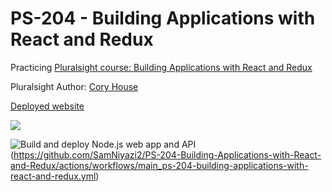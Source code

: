 

# PS-204 - Building Applications with React and Redux
Practicing [Pluralsight course: Building Applications with React and Redux](https://app.pluralsight.com/library/courses/react-redux-react-router-es6/table-of-contents) 

Pluralsight Author: [Cory House](https://www.pluralsight.com/authors/cory-house) 
 
<a href="https://ps-204-building-applications-with-react-and-redux.azurewebsites.net/" target="_blank">Deployed website</a>


[<img src="https://devsitesindex20190127.azurewebsites.net/toi/jobs/1167/totalhours"/>](https://devsitesindex20190127.azurewebsites.net/Jobs/Details?id=1167)


 


![Build and deploy Node.js web app and API ](https://github.com/SamNiyazi2/PS-204-Building-Applications-with-React-and-Redux/actions/workflows/main_ps-204-building-applications-with-react-and-redux.yml/badge.svg?branch=main)(https://github.com/SamNiyazi2/PS-204-Building-Applications-with-React-and-Redux/actions/workflows/main_ps-204-building-applications-with-react-and-redux.yml)

 

 